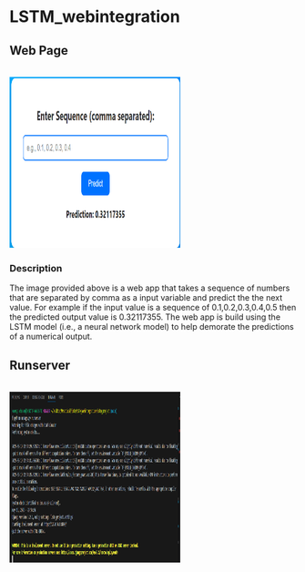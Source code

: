 # LSTM_webintegration

## Web Page

<br>
<img src="static\img\Screenshot 2025-05-19 225515.png" width="300" height="300" /> 
<br>

### Description

The image provided above is a web app that takes a sequence of numbers that are separated by comma as a input variable and predict the the next value. For example if the input value is a sequence of 0.1,0.2,0.3,0.4,0.5 then the predicted output value is 0.32117355. The web app is build using the LSTM model (i.e., a neural network model) to help demorate the predictions of a numerical output.

## Runserver

<br>
<img src="static\img\Screenshot 2025-05-19 225459.png" width="300" height="300" /> 
<br>
